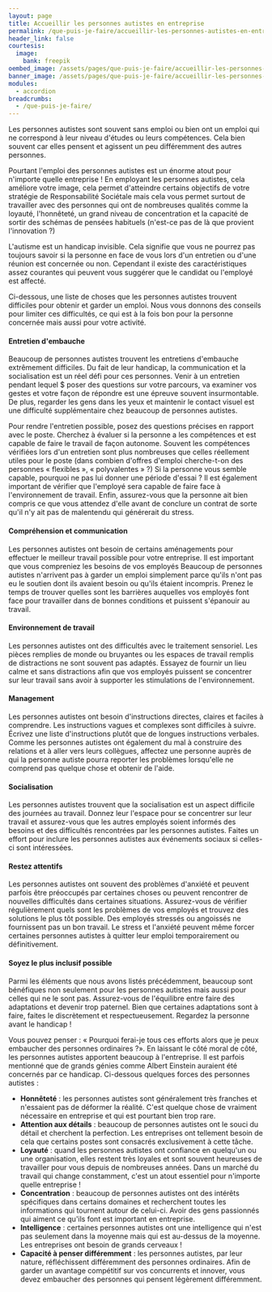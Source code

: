 ```yaml
---
layout: page
title: Accueillir les personnes autistes en entreprise
permalink: /que-puis-je-faire/accueillir-les-personnes-autistes-en-entreprise
header_link: false
courtesis:
  image:
    bank: freepik
oembed_image: /assets/pages/que-puis-je-faire/accueillir-les-personnes-autistes-en-entreprise/opengraph.jpg
banner_image: /assets/pages/que-puis-je-faire/accueillir-les-personnes-autistes-en-entreprise/banner.jpg
modules:
  - accordion
breadcrumbs:
  - /que-puis-je-faire/
---
```



Les personnes autistes sont souvent sans emploi ou bien ont un emploi qui ne correspond à leur niveau d'études ou leurs compétences.
Cela bien souvent car elles pensent et agissent un peu différemment des autres personnes.

Pourtant l'emploi des personnes autistes est un énorme atout pour n'importe quelle entreprise&nbsp;!
En employant les personnes autistes, cela améliore votre image, cela permet d'atteindre certains objectifs de votre stratégie de Responsabilité Sociétale
mais cela vous permet surtout de travailler avec des personnes qui ont de nombreuses qualités comme la loyauté, l'honnêteté, un grand niveau de concentration et la capacité de sortir des schémas de pensées habituels
(n'est-ce pas de là que provient l'innovation&nbsp;?)

L'autisme est un handicap invisible. Cela signifie que vous ne pourrez pas toujours savoir si la personne en face de vous lors d'un entretien ou d'une réunion est concernée ou non.
Cependant il existe des caractéristiques assez courantes qui peuvent vous suggérer que le candidat ou l'employé est affecté.

Ci-dessous, une liste de choses que les personnes autistes trouvent difficiles pour obtenir et garder un emploi.
Nous vous donnons des conseils pour limiter ces difficultés, ce qui est à la fois bon pour la personne concernée mais aussi pour votre activité.


<amp-accordion animate expand-single-section disable-session-states>
 <section expanded>
  <h4 class="n"><span></span>Entretien d'embauche</h4>
  <div>
<p>Beaucoup de personnes autistes trouvent les entretiens d'embauche extrêmement difficiles. Du fait de leur handicap, la communication et la socialisation est un réel défi pour ces personnes. Venir à un entretien pendant lequel $
poser des questions sur votre parcours, va examiner vos gestes et votre façon de répondre est une épreuve souvent insurmontable.
De plus, regarder les gens dans les yeux et maintenir le contact visuel est une difficulté supplémentaire chez beaucoup de personnes autistes.</p>

<p>Pour rendre l'entretien possible, posez des questions précises en rapport avec le poste.
Cherchez à évaluer si la personne a les compétences et est capable de faire le travail de façon autonome. Souvent les compétences vérifiées
lors d'un entretien sont plus nombreuses que celles réellement utiles pour le poste (dans combien d'offres d'emploi cherche-t-on des personnes «&nbsp;flexibles&nbsp;», «&nbsp;polyvalentes&nbsp;»&nbsp;?)
Si la personne vous semble capable, pourquoi ne pas lui donner une période d'essai&nbsp;?
Il est également important de vérifier que l'employé sera capable de faire face à l'environnement de travail.
Enfin, assurez-vous que la personne ait bien compris ce que vous attendez d'elle avant de conclure un contrat de sorte qu'il n'y ait pas de malentendu qui générerait du stress.</p>
  </div>
 </section>
 <section>
  <h4 class="n"><span></span>Compréhension et communication</h4>
  <div>
<p>Les personnes autistes ont besoin de certains aménagements pour effectuer le meilleur travail possible pour votre entreprise.
Il est important que vous compreniez les besoins de vos employés
Beaucoup de personnes autistes n'arrivent pas à garder un emploi simplement parce qu'ils n'ont pas eu le soutien dont ils avaient besoin ou qu'ils étaient incompris.
Prenez le temps de trouver quelles sont les barrières auquelles vos employés font face pour travailler dans de bonnes conditions et puissent s'épanouir au travail.</p>
  </div>
 </section>
 <section>
  <h4 class="n"><span></span>Environnement de travail</h4>
  <div>
<p>Les personnes autistes ont des difficultés avec le traitement sensoriel. Les pièces remplies de monde ou bruyantes ou les espaces de travail remplis de distractions ne sont souvent pas adaptés.
Essayez de fournir un lieu calme et sans distractions afin que vos employés puissent se concentrer sur leur travail sans avoir à supporter les stimulations de l'environnement.</p>
  </div>
 </section>
 <section>
  <h4 class="n"><span></span>Management</h4>
  <div>
<p>Les personnes autistes ont besoin d'instructions directes, claires et faciles à comprendre. Les instructions vagues et complexes sont difficiles à suivre.
Écrivez une liste d'instructions plutôt que de longues instructions verbales. Comme les personnes autistes ont également du mal à construire des relations et à aller vers leurs collègues,
affectez une personne auprès de qui la personne autiste pourra reporter les problèmes lorsqu'elle ne comprend pas quelque chose et obtenir de l'aide.</p>
  </div>
 </section>
 <section>
  <h4 class="n"><span></span>Socialisation</h4>
  <div>
<p>Les personnes autistes trouvent que la socialisation est un aspect difficile des journées au travail.
Donnez leur l'espace pour se concentrer sur leur travail et assurez-vous que les autres employés soient informés des besoins et des difficultés rencontrées par les personnes autistes.
Faites un effort pour inclure les personnes autistes aux événements sociaux si celles-ci sont intéressées.</p>
  </div>
 </section>
 <section>
  <h4 class="n"><span></span>Restez attentifs</h4>
  <div>
<p>Les personnes autistes ont souvent des problèmes d'anxiété et peuvent parfois être préoccupés par certaines choses ou peuvent rencontrer de nouvelles difficultés dans certaines situations.
Assurez-vous de vérifier régulièrement quels sont les problèmes de vos employés et trouvez des solutions le plus tôt possible.
Des employés stressés ou angoissés ne fournissent pas un bon travail. Le stress et l'anxiété peuvent même forcer certaines personnes autistes à quitter leur emploi temporairement ou définitivement.</p>
  </div>
 </section>
 <section>
  <h4 class="n"><span></span>Soyez le plus inclusif possible</h4>
  <div>
<p>Parmi les éléments que nous avons listés précédemment, beaucoup sont bénéfiques non seulement pour les personnes autistes mais aussi pour celles qui ne le sont pas.
Assurez-vous de l'équilibre entre faire des adaptations et devenir trop paternel.
Bien que certaines adaptations sont à faire, faites le discrètement et respectueusement. Regardez la personne avant le handicap&nbsp;!</p>

<p>Vous pouvez penser&nbsp;: «&nbsp;Pourquoi ferai-je tous ces efforts alors que je peux embaucher des personnes ordinaires&nbsp;?».
En laissant le côté moral de côté, les personnes autistes apportent beaucoup à l'entreprise. Il est parfois mentionné que de grands génies comme Albert Einstein auraient été concernés par ce handicap.
Ci-dessous quelques forces des personnes autistes&nbsp;:</p>
<ul>
 <li><strong>Honnêteté</strong> : les personnes autistes sont généralement très franches et n'essaient pas de déformer la réalité. C'est quelque chose de vraiment nécessaire en entreprise et qui est pourtant bien trop rare.</li>
 <li><strong>Attention aux détails</strong> : beaucoup de personnes autistes ont le souci du détail et cherchent la perfection. Les entreprises ont tellement besoin de cela que certains postes sont consacrés exclusivement à cette tâche.</li>
 <li><strong>Loyauté</strong> : quand les personnes autistes ont confiance en quelqu'un ou une organisation, elles restent très loyales et sont souvent heureuses de travailler pour vous depuis de nombreuses années. Dans un marché du travail qui change constamment, c'est un atout essentiel pour n'importe quelle entreprise&nbsp;!</li>
 <li><strong>Concentration</strong> : beaucoup de personnes autistes ont des intérêts spécifiques dans certains domaines et recherchent toutes les informations qui tournent autour de celui-ci. Avoir des gens passionnés qui aiment ce qu'ils font est important en entreprise.</li>
 <li><strong>Intelligence</strong> : certaines personnes autistes ont une intelligence qui n'est pas seulement dans la moyenne mais qui est au-dessus de la moyenne. Les entreprises ont besoin de grands cerveaux&nbsp;!</li>
 <li> <strong>Capacité à penser différemment</strong> : les personnes autistes, par leur nature, réfléchissent différemment des personnes ordinaires. Afin de garder un avantage compétitif sur vos concurrents et innover, vous devez embaucher des personnes qui pensent légèrement différemment.</li>
</ul>
  </div>
 </section>
</amp-accordion>



